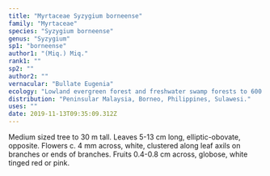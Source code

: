 ```yaml
---
title: "Myrtaceae Syzygium borneense"
family: "Myrtaceae"
species: "Syzygium borneense"
genus: "Syzygium"
sp1: "borneense"
author1: "(Miq.) Miq."
rank1: ""
sp2: ""
author2: ""
vernacular: "Bullate Eugenia"
ecology: "Lowland evergreen forest and freshwater swamp forests to 600 m altitude."
distribution: "Peninsular Malaysia, Borneo, Philippines, Sulawesi."
uses: ""
date: 2019-11-13T09:35:09.312Z
---
```

Medium sized tree to 30 m tall. Leaves 5-13 cm long, elliptic-obovate, opposite. Flowers c. 4 mm across, white, clustered along leaf axils on branches or ends of branches. Fruits 0.4-0.8 cm across, globose, white tinged red or pink.